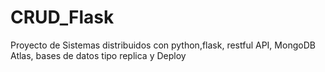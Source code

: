 # CRUD_Flask
 Proyecto de Sistemas distribuidos con python,flask, restful API, MongoDB Atlas, bases de datos tipo replica y Deploy
